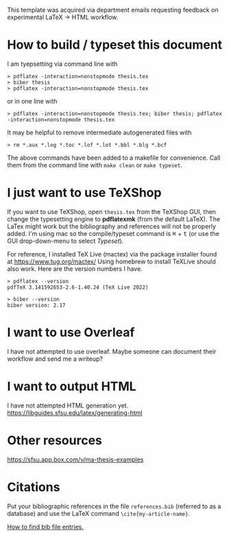 This template was acquired via department emails requesting feedback on experimental LaTeX -> HTML workflow.

# How to build / typeset this document
I am tyepsetting via command line with
```
> pdflatex -interaction=nonstopmode thesis.tex
> biber thesis
> pdflatex -interaction=nonstopmode thesis.tex
```
or in one line with
```
> pdflatex -interaction=nonstopmode thesis.tex; biber thesis; pdflatex -interaction=nonstopmode thesis.tex
```
It may be helpful to remove intermediate autogenerated files with
```
> rm *.aux *.log *.toc *.lof *.lot *.bbl *.blg *.bcf
```
The above commands have been added to a makefile for convenience. Call them from the command line with
`make clean` or `make typeset`.

# I just want to use TeXShop
If you want to use TeXShop,
open `thesis.tex` from the TeXShop GUI, then change the typesetting engine to **pdflatexmk**
(from the default LaTeX).
The LaTex might work but the bibliography and references will not be properly added.
I'm using mac so the compile/typeset command is <kbd>&#8984;</kbd> + <kbd>t</kbd>
(or use the GUI drop-down-menu to select *Typeset*).

For reference, I installed TeX Live (mactex) via the package installer found at https://www.tug.org/mactex/
Using homebrew to install TeXLive should also work. Here are the version numbers I have.
```
> pdflatex --version
pdfTeX 3.141592653-2.6-1.40.24 (TeX Live 2022)

> biber --version
biber version: 2.17
```

# I want to use Overleaf
I have not attempted to use overleaf. Maybe someone can document their workflow and send me a writeup?

# I want to output HTML
I have not attempted HTML generation yet.
https://libguides.sfsu.edu/latex/generating-html

# Other resources
https://sfsu.app.box.com/v/ma-thesis-examples

# Citations
Put your bibliographic references in the file `references.bib` (referred to as a database)
and use the LaTeX command `\cite{my-article-name}`.

[How to find bib file entries.](https://texblog.org/2014/04/22/using-google-scholar-to-download-bibtex-citations/#:~:text=To%20download%20BibTeX%20citation%20go,and%20paste%20the%20BibTeX%20citation)

